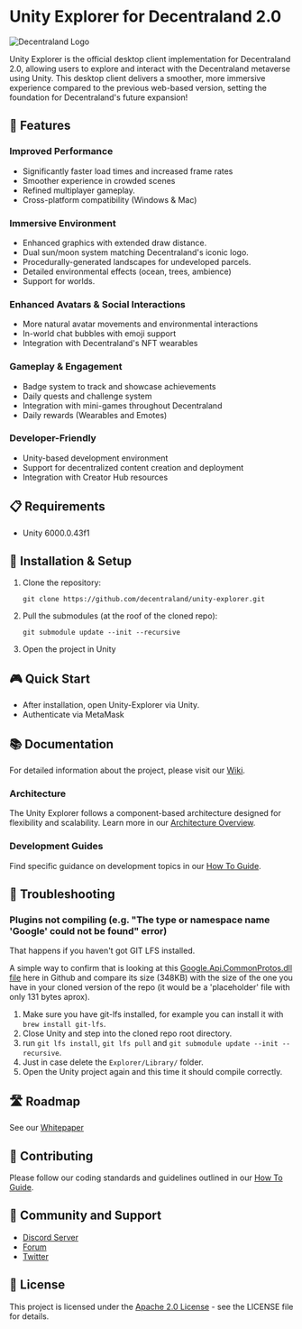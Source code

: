 # Unity Explorer for Decentraland 2.0

![Decentraland Logo](https://decentraland.org/images/logo.png)

Unity Explorer is the official desktop client implementation for Decentraland 2.0, allowing users to explore and interact with the Decentraland metaverse using Unity. This desktop client delivers a smoother, more immersive experience compared to the previous web-based version, setting the foundation for Decentraland's future expansion!

## 🌟 Features

### Improved Performance
- Significantly faster load times and increased frame rates
- Smoother experience in crowded scenes
- Refined multiplayer gameplay.
- Cross-platform compatibility (Windows & Mac)

### Immersive Environment
- Enhanced graphics with extended draw distance.
- Dual sun/moon system matching Decentraland's iconic logo.
- Procedurally-generated landscapes for undeveloped parcels.
- Detailed environmental effects (ocean, trees, ambience)
- Support for worlds.

### Enhanced Avatars & Social Interactions
- More natural avatar movements and environmental interactions
- In-world chat bubbles with emoji support
- Integration with Decentraland's NFT wearables

### Gameplay & Engagement
- Badge system to track and showcase achievements
- Daily quests and challenge system
- Integration with mini-games throughout Decentraland
- Daily rewards (Wearables and Emotes)

### Developer-Friendly
- Unity-based development environment
- Support for decentralized content creation and deployment
- Integration with Creator Hub resources

## 📋 Requirements

- Unity 6000.0.43f1

## 🚀 Installation & Setup

1. Clone the repository:
   ```
   git clone https://github.com/decentraland/unity-explorer.git
   ```

2. Pull the submodules (at the roof of the cloned repo):
   ```
   git submodule update --init --recursive
   ```

3. Open the project in Unity

## 🎮 Quick Start

- After installation, open Unity-Explorer via Unity.
- Authenticate via MetaMask

## 📚 Documentation

For detailed information about the project, please visit our [Wiki](https://github.com/decentraland/unity-explorer/wiki).

### Architecture

The Unity Explorer follows a component-based architecture designed for flexibility and scalability. Learn more in our [Architecture Overview](https://github.com/decentraland/unity-explorer/wiki/Architecture-Overview).

### Development Guides

Find specific guidance on development topics in our [How To Guide](https://github.com/decentraland/unity-explorer/wiki/How-To).

## 🔧 Troubleshooting

### Plugins not compiling (e.g. "The type or namespace name 'Google' could not be found" error)

That happens if you haven't got GIT LFS installed. 

A simple way to confirm that is looking at this [Google.Api.CommonProtos.dll file](https://github.com/decentraland/unity-explorer/blob/50ddf83a3ff7eb76c6036904390d3298a24e2f88/Explorer/Assets/Protocol/Plugins/Google.Api.CommonProtos.dll) here in Github and compare its size (348KB) with the size of the one you have in your cloned version of the repo (it would be a 'placeholder' file with only 131 bytes aprox).

1. Make sure you have git-lfs installed, for example you can install it with `brew install git-lfs`.
2. Close Unity and step into the cloned repo root directory.
3. run `git lfs install`, `git lfs pull` and `git submodule update --init --recursive`.
4. Just in case delete the `Explorer/Library/` folder.
5. Open the Unity project again and this time it should compile correctly.

## 🛣️ Roadmap

See our [Whitepaper](https://decentraland.org/blog/announcements/decentralands-white-paper-2-0)

## 👥 Contributing

Please follow our coding standards and guidelines outlined in our [How To Guide](https://github.com/decentraland/unity-explorer/wiki/How-To).

## 🤝 Community and Support

- [Discord Server](https://discord.gg/decentraland)
- [Forum](https://forum.decentraland.org/)
- [Twitter](https://twitter.com/decentraland)

## 📜 License

This project is licensed under the [Apache 2.0 License](LICENSE.md) - see the LICENSE file for details.

